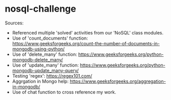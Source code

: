 # nosql-challenge
Sources:
- Referenced multiple 'solved' activities from our 'NoSQL' class modules.
- Use of 'count_documents' function: https://www.geeksforgeeks.org/count-the-number-of-documents-in-mongodb-using-python/
- Use of 'delete_many' function: https://www.geeksforgeeks.org/python-mongodb-delete_many/
- Use of 'update_many' function: https://www.geeksforgeeks.org/python-mongodb-update_many-query/
- Testing 'regex': 
    https://regex101.com/
- Aggrgation in Mongo help: 
    https://www.geeksforgeeks.org/aggregation-in-mongodb/
- Use of chat function to cross reference my work.
